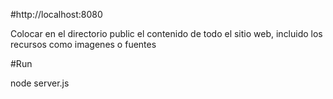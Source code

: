 
#http://localhost:8080


Colocar en el directorio public el contenido de todo el sitio web, incluido los recursos como imagenes o fuentes

#Run

node server.js
